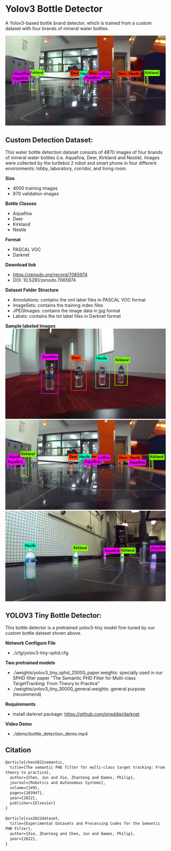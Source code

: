 # Yolov3 Bottle Detector
A Yolov3-based bottle brand detector, which is trained from a custom dataset with four brands of mineral water bottles.

![bottle_detection_demo](demo/bottle_detection_demo.gif "bottle_detection_demo") 

## Custom Detection Dataset:
This water bottle detection dataset consists of 4870 images of four brands of mineral water bottles (i.e. Aquafina, Deer, Kirkland and Nestle). Images were collected by the turtlebot 2 robot and smart phone in four different environments: lobby, laboratory, corridor, and living room. 

**Size** 
* 4000 training images
* 870 validation images

**Bottle Classes**
* Aquafina
* Deer
* Kirkland
* Nestle

**Format**
* PASCAL VOC
* Darknet

**Download link**
* https://zenodo.org/record/7065974
* DOI: 10.5281/zenodo.7065974

**Dataset Folder Structure**
* Annotations: contains the xml label files in PASCAL VOC format
* ImageSets: contains the training index files 
* JPEGImages: contains the image data in jpg format
* Labels: contains the txt label files in Darknet format

**Sample labeled Images**
![pv_corridor](demo/pv_corridor.jpg "pv_corridor") ![lobby](demo/lobby.png "lobby") ![lab126](demo/lab126.jpg "lab126") 

## YOLOV3 Tiny Bottle Detector:
This bottle detector is a pretrained yolov3-tiny model fine-tuned by our custom bottle dataset shown above. 

**Network Configure File**
* ./cfg/yolov3-tiny-sphd.cfg

**Two pretrained models**
* ./weights/yolov3_tiny_sphd_25000_paper.weights: specially used in our SPHD filter paper "The Semantic PHD Filter for Multi-class TargetTracking: From Theory to Practice"
* ./weights/yolov3_tiny_30000_general.weights: general purpose (recommend)

**Requirements**
* install darknet package: https://github.com/pjreddie/darknet  

**Video Demo**
* ./demo/bottle_detection_demo.mp4

## Citation
```
@article{chen2022semantic,
  title={The semantic PHD filter for multi-class target tracking: From theory to practice},
  author={Chen, Jun and Xie, Zhanteng and Dames, Philip},
  journal={Robotics and Autonomous Systems},
  volume={149},
  pages={103947},
  year={2022},
  publisher={Elsevier}
}

@article{xie2022dataset,
  title={Experimental Datasets and Processing Codes for the Semantic PHD Filter},
  author={Xie, Zhanteng and Chen, Jun and Dames, Philip},
  year={2022},
}

```

